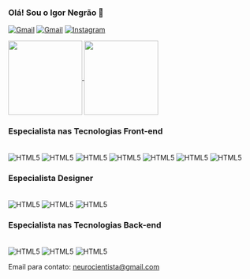 ### Olá! Sou o Igor Negrão 👋
[![Gmail](https://img.shields.io/badge/Gmail-D14836?style=for-the-badge&logo=gmail&logoColor=white)](neurocientista@gmail.com)    [![Gmail](https://img.shields.io/badge/LinkedIn-0077B5?style=for-the-badge&logo=linkedin&logoColor=white)](https://www.linkedin.com/in/igor-negrão-23019538/)  [![Instagram](https://img.shields.io/badge/Instagram-E4405F?style=for-the-badge&logo=instagram&logoColor=white)](https://www.instagram.com/negraoipr/)


<a href="https://github.com/anuraghazra/github-readme-stats">
  <img height=150 align="center" src="https://github-readme-stats.vercel.app/api?username=igorprnegrao&theme=dracula" />
</a>
<a href="https://github.com/anuraghazra/convoychat">
  <img height=150 align="center" src="https://github-readme-stats.vercel.app/api/top-langs?username=igorprnegrao&layout=compact&langs_count=8&card_width=320&theme=dracula" />
</a>

### Especialista nas Tecnologias Front-end

<div style="display: inline_block"><br/>
<img align="center" alt="HTML5" src="https://img.shields.io/badge/HTML5-E34F26?style=for-the-badge&logo=html5&logoColor=white">
<img align="center" alt="HTML5" src="https://img.shields.io/badge/CSS3-1572B6?style=for-the-badge&logo=css3&logoColor=white">
<img align="center" alt="HTML5" src="https://img.shields.io/badge/JavaScript-F7DF1E?style=for-the-badge&logo=javascript&logoColor=black">
<img align="center" alt="HTML5" src="https://img.shields.io/badge/TypeScript-007ACC?style=for-the-badge&logo=typescript&logoColor=white">
<img align="center" alt="HTML5" src="https://img.shields.io/badge/Bootstrap-563D7C?style=for-the-badge&logo=bootstrap&logoColor=white">
<img align="center" alt="HTML5" src="https://img.shields.io/badge/React-20232A?style=for-the-badge&logo=react&logoColor=61DAFB">
<img align="center" alt="HTML5" src="https://img.shields.io/badge/Sass-CC6699?style=for-the-badge&logo=sass&logoColor=white">

</div>

### Especialista Designer

<div style="display: inline_block"><br/>
  
<img align="center" alt="HTML5" src="https://img.shields.io/badge/Figma-F24E1E?style=for-the-badge&logo=figma&logoColor=white">
<img align="center" alt="HTML5" src="https://aleen42.github.io/badges/src/photoshop.svg">
<img align="center" alt="HTML5" src="https://aleen42.github.io/badges/src/illustrator.svg">

</div>

### Especialista nas Tecnologias Back-end

<div style="display: inline_block"><br/>
  
<img align="center" alt="HTML5" src="[https://img.shields.io/badge/Figma-F24E1E?style=for-the-badge&logo=figma&logoColor=white](https://img.shields.io/badge/Node.js-43853D?style=for-the-badge&logo=node.js&logoColor=white)">
<img align="center" alt="HTML5" src="https://aleen42.github.io/badges/src/photoshop.svg">
<img align="center" alt="HTML5" src="https://aleen42.github.io/badges/src/illustrator.svg">

</div>

Email para contato: <neurocientista@gmail.com>
